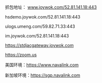 抓包地址：
www.joywok.com/52.81.141.18:443

hsdemo.joywok.com/52.81.141.18:443

ulogs.umeng.com/59.82.71.33:443

im.joywok.com/52.81.141.18:443

https://stdjacgateway.joywok.com

https://zoom.us

美国环境：https://www.navalink.com 

新加坡环境：https://sgp.navalink.com  


